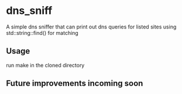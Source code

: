 # dns_sniff
A simple dns sniffer that can print out dns queries for listed sites using std::string::find() for matching

## Usage
run make in the cloned directory

## Future improvements incoming soon
